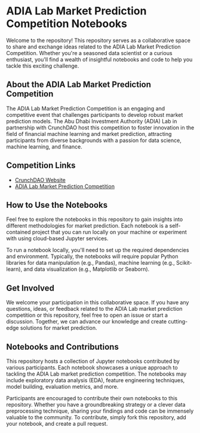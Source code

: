 # ADIA Lab Market Prediction Competition Notebooks

Welcome to the repository! This repository serves as a collaborative space to share and exchange ideas related to the ADIA Lab Market Prediction Competition. 
Whether you're a seasoned data scientist or a curious enthusiast, you'll find a wealth of insightful notebooks and code to help you tackle this exciting challenge.


## About the ADIA Lab Market Prediction Competition

The ADIA Lab Market Prediction Competition is an engaging and competitive event that challenges participants to develop robust market prediction models. 
The Abu Dhabi Investment Authority (ADIA) Lab in partnership with CrunchDAO host this competition to foster innovation in the field of financial machine learning and market prediction,
attracting participants from diverse backgrounds with a passion for data science, machine learning, and finance.

## Competition Links

- [CrunchDAO Website](https://www.crunchdao.com)
- [ADIA Lab Market Prediction Competition](https://www.crunchdao.com/live/adialab)

## How to Use the Notebooks

Feel free to explore the notebooks in this repository to gain insights into different methodologies for market prediction. Each notebook is a self-contained project that you can run 
locally on your machine or experiment with using cloud-based Jupyter services.

To run a notebook locally, you'll need to set up the required dependencies and environment. Typically, the notebooks will require popular Python libraries for data manipulation 
(e.g., Pandas), machine learning (e.g., Scikit-learn), and data visualization (e.g., Matplotlib or Seaborn). 


## Get Involved

We welcome your participation in this collaborative space. If you have any questions, ideas, or feedback related to the ADIA Lab market prediction competition or this repository, 
feel free to open an issue or start a discussion. Together, we can advance our knowledge and create cutting-edge solutions for market prediction.


## Notebooks and Contributions

This repository hosts a collection of Jupyter notebooks contributed by various participants. Each notebook showcases a unique approach to tackling the ADIA Lab market prediction competition.
The notebooks may include exploratory data analysis (EDA), feature engineering techniques, model building, evaluation metrics, and more.

Participants are encouraged to contribute their own notebooks to this repository. Whether you have a groundbreaking strategy or a clever data preprocessing technique, 
sharing your findings and code can be immensely valuable to the community. To contribute, simply fork this repository, add your notebook, and create a pull request.
